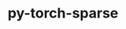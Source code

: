 ---
title: "py-torch-sparse"
layout: cache
categories: [package, develop-2023-09-24]
meta: {"versions": ["0.6.8"], "compilers": ["apple-clang@=14.0.0", "gcc@=11.3.0"], "oss": ["ubuntu22.04", "ventura"], "platforms": ["darwin", "linux"], "targets": ["aarch64", "x86_64_v3"], "stacks": ["ml-darwin-aarch64-mps", "ml-linux-x86_64-cpu", "ml-linux-x86_64-cuda", "root"], "num_specs": 3, "num_specs_by_stack": {"root": 3, "ml-darwin-aarch64-mps": 1, "ml-linux-x86_64-cpu": 1, "ml-linux-x86_64-cuda": 1}}
spec_details: [{"hash": "46w3hkqsreqwl3xyidywtxanpkrdujg6", "compiler": "apple-clang@=14.0.0", "versions": ["0.6.8"], "os": "ventura", "platform": "darwin", "target": "aarch64", "variants": ["build_system=python_pip", "~cuda"], "stacks": ["root", "ml-darwin-aarch64-mps"], "size": "-", "tarball": "https://binaries.spack.io/releases/develop-2023-09-24/build_cache/darwin-ventura-aarch64/apple-clang-14.0.0/py-torch-sparse-0.6.8/darwin-ventura-aarch64-apple-clang-14.0.0-py-torch-sparse-0.6.8-46w3hkqsreqwl3xyidywtxanpkrdujg6.spack"}, {"hash": "2fdl2tdaw7hg37svxpnb5uphp2pkqvmv", "compiler": "gcc@=11.3.0", "versions": ["0.6.8"], "os": "ubuntu22.04", "platform": "linux", "target": "x86_64_v3", "variants": ["build_system=python_pip", "~cuda"], "stacks": ["ml-linux-x86_64-cpu", "root"], "size": "-", "tarball": "https://binaries.spack.io/releases/develop-2023-09-24/build_cache/linux-ubuntu22.04-x86_64_v3/gcc-11.3.0/py-torch-sparse-0.6.8/linux-ubuntu22.04-x86_64_v3-gcc-11.3.0-py-torch-sparse-0.6.8-2fdl2tdaw7hg37svxpnb5uphp2pkqvmv.spack"}, {"hash": "ttwrhb757epwcvm4qfszmy7pyinvprde", "compiler": "gcc@=11.3.0", "versions": ["0.6.8"], "os": "ubuntu22.04", "platform": "linux", "target": "x86_64_v3", "variants": ["build_system=python_pip", "+cuda"], "stacks": ["root", "ml-linux-x86_64-cuda"], "size": "-", "tarball": "https://binaries.spack.io/releases/develop-2023-09-24/build_cache/linux-ubuntu22.04-x86_64_v3/gcc-11.3.0/py-torch-sparse-0.6.8/linux-ubuntu22.04-x86_64_v3-gcc-11.3.0-py-torch-sparse-0.6.8-ttwrhb757epwcvm4qfszmy7pyinvprde.spack"}]
---